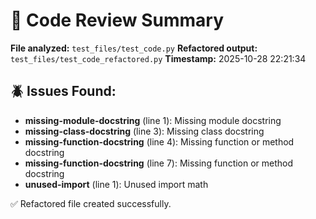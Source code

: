# 🧠 Code Review Summary

**File analyzed:** `test_files/test_code.py`
**Refactored output:** `test_files/test_code_refactored.py`
**Timestamp:** 2025-10-28 22:21:34

## 🪲 Issues Found:
- **missing-module-docstring** (line 1): Missing module docstring
- **missing-class-docstring** (line 3): Missing class docstring
- **missing-function-docstring** (line 4): Missing function or method docstring
- **missing-function-docstring** (line 7): Missing function or method docstring
- **unused-import** (line 1): Unused import math

✅ Refactored file created successfully.
